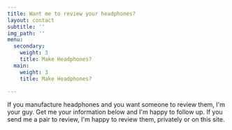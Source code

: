 ```yaml
---
title: Want me to review your headphones?
layout: contact
subtitle: ''
img_path: ''
menu:
  secondary:
    weight: 3
    title: Make Headphones?
  main:
    weight: 3
    title: Make Headphones?

---
```

If you manufacture headphones and you want someone to review them, I'm your guy. Get me your information below and I'm happy to follow up. If you send me a pair to review, I'm happy to review them, privately or on this site.